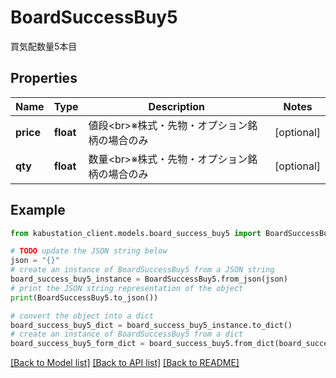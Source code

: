 # BoardSuccessBuy5

買気配数量5本目

## Properties

Name | Type | Description | Notes
------------ | ------------- | ------------- | -------------
**price** | **float** | 値段&lt;br&gt;※株式・先物・オプション銘柄の場合のみ | [optional] 
**qty** | **float** | 数量&lt;br&gt;※株式・先物・オプション銘柄の場合のみ | [optional] 

## Example

```python
from kabustation_client.models.board_success_buy5 import BoardSuccessBuy5

# TODO update the JSON string below
json = "{}"
# create an instance of BoardSuccessBuy5 from a JSON string
board_success_buy5_instance = BoardSuccessBuy5.from_json(json)
# print the JSON string representation of the object
print(BoardSuccessBuy5.to_json())

# convert the object into a dict
board_success_buy5_dict = board_success_buy5_instance.to_dict()
# create an instance of BoardSuccessBuy5 from a dict
board_success_buy5_form_dict = board_success_buy5.from_dict(board_success_buy5_dict)
```
[[Back to Model list]](../README.md#documentation-for-models) [[Back to API list]](../README.md#documentation-for-api-endpoints) [[Back to README]](../README.md)


